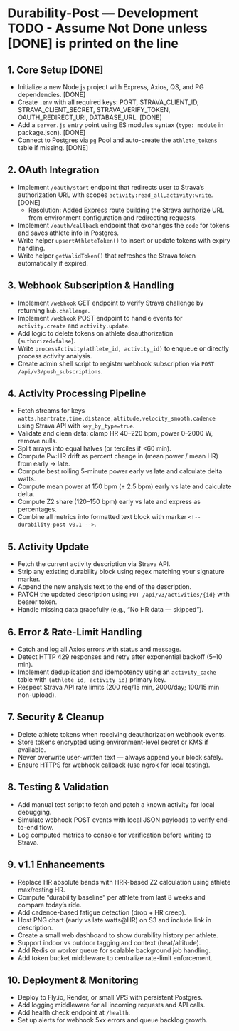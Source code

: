 
# Durability-Post — Development TODO - Assume Not Done unless [DONE] is printed on the line

## 1. Core Setup [DONE]
- Initialize a new Node.js project with Express, Axios, QS, and PG dependencies. [DONE]
- Create `.env` with all required keys: PORT, STRAVA_CLIENT_ID, STRAVA_CLIENT_SECRET, STRAVA_VERIFY_TOKEN, OAUTH_REDIRECT_URI, DATABASE_URL. [DONE]
- Add a `server.js` entry point using ES modules syntax (`type: module` in package.json). [DONE]
- Connect to Postgres via `pg` Pool and auto-create the `athlete_tokens` table if missing. [DONE]

## 2. OAuth Integration
- Implement `/oauth/start` endpoint that redirects user to Strava’s authorization URL with scopes `activity:read_all,activity:write`. [DONE]
  - Resolution: Added Express route building the Strava authorize URL from environment configuration and redirecting requests.
- Implement `/oauth/callback` endpoint that exchanges the `code` for tokens and saves athlete info in Postgres.
- Write helper `upsertAthleteToken()` to insert or update tokens with expiry handling.  
- Write helper `getValidToken()` that refreshes the Strava token automatically if expired.  

## 3. Webhook Subscription & Handling
- Implement `/webhook` GET endpoint to verify Strava challenge by returning `hub.challenge`.  
- Implement `/webhook` POST endpoint to handle events for `activity.create` and `activity.update`.  
- Add logic to delete tokens on athlete deauthorization (`authorized=false`).  
- Write `processActivity(athlete_id, activity_id)` to enqueue or directly process activity analysis.  
- Create admin shell script to register webhook subscription via `POST /api/v3/push_subscriptions`.  

## 4. Activity Processing Pipeline
- Fetch streams for keys `watts,heartrate,time,distance,altitude,velocity_smooth,cadence` using Strava API with `key_by_type=true`.  
- Validate and clean data: clamp HR 40–220 bpm, power 0–2000 W, remove nulls.  
- Split arrays into equal halves (or terciles if <60 min).  
- Compute Pw:HR drift as percent change in (mean power / mean HR) from early → late.  
- Compute best rolling 5-minute power early vs late and calculate delta watts.  
- Compute mean power at 150 bpm (± 2.5 bpm) early vs late and calculate delta.  
- Compute Z2 share (120–150 bpm) early vs late and express as percentages.  
- Combine all metrics into formatted text block with marker `<!-- durability-post v0.1 -->`.  

## 5. Activity Update
- Fetch the current activity description via Strava API.  
- Strip any existing durability block using regex matching your signature marker.  
- Append the new analysis text to the end of the description.  
- PATCH the updated description using `PUT /api/v3/activities/{id}` with bearer token.  
- Handle missing data gracefully (e.g., “No HR data — skipped”).  

## 6. Error & Rate-Limit Handling
- Catch and log all Axios errors with status and message.  
- Detect HTTP 429 responses and retry after exponential backoff (5–10 min).  
- Implement deduplication and idempotency using an `activity_cache` table with `(athlete_id, activity_id)` primary key.  
- Respect Strava API rate limits (200 req/15 min, 2000/day; 100/15 min non-upload).  

## 7. Security & Cleanup
- Delete athlete tokens when receiving deauthorization webhook events.  
- Store tokens encrypted using environment-level secret or KMS if available.  
- Never overwrite user-written text — always append your block safely.  
- Ensure HTTPS for webhook callback (use ngrok for local testing).  

## 8. Testing & Validation
- Add manual test script to fetch and patch a known activity for local debugging.  
- Simulate webhook POST events with local JSON payloads to verify end-to-end flow.  
- Log computed metrics to console for verification before writing to Strava.  

## 9. v1.1 Enhancements
- Replace HR absolute bands with HRR-based Z2 calculation using athlete max/resting HR.  
- Compute “durability baseline” per athlete from last 8 weeks and compare today’s ride.  
- Add cadence-based fatigue detection (drop + HR creep).  
- Host PNG chart (early vs late watts@HR) on S3 and include link in description.  
- Create a small web dashboard to show durability history per athlete.  
- Support indoor vs outdoor tagging and context (heat/altitude).  
- Add Redis or worker queue for scalable background job handling.  
- Add token bucket middleware to centralize rate-limit enforcement.  

## 10. Deployment & Monitoring
- Deploy to Fly.io, Render, or small VPS with persistent Postgres.  
- Add logging middleware for all incoming requests and API calls.  
- Add health check endpoint at `/health`.  
- Set up alerts for webhook 5xx errors and queue backlog growth.  
